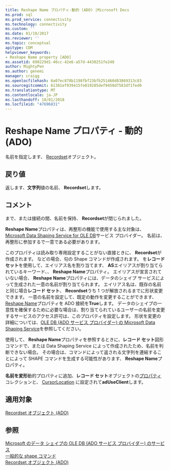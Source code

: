 ```yaml
---
title: Reshape Name プロパティ-動的 (ADO) |Microsoft Docs
ms.prod: sql
ms.prod_service: connectivity
ms.technology: connectivity
ms.custom: ''
ms.date: 01/19/2017
ms.reviewer: ''
ms.topic: conceptual
apitype: COM
helpviewer_keywords:
- Reshape Name property [ADO]
ms.assetid: 690229d1-46cc-42e6-a57d-4438251fe248
author: MightyPen
ms.author: genemi
manager: craigg
ms.openlocfilehash: 6a07ec878b1198fbf23bfb251460d83869313c83
ms.sourcegitcommit: 61381ef939415fe019285def9450d7583df1fed0
ms.translationtype: MT
ms.contentlocale: ja-JP
ms.lasthandoff: 10/01/2018
ms.locfileid: "47696831"
---
```

# <a name="reshape-name-property-dynamic-ado"></a>Reshape Name プロパティ - 動的 (ADO)
名前を指定します、 [Recordset](../../../ado/reference/ado-api/recordset-object-ado.md)オブジェクト。  
  
## <a name="return-values"></a>戻り値  
 返します、**文字列**値の名前、 **Recordset**します。  
  
## <a name="remarks"></a>コメント  
 まで、または接続の間、名前を保持、 **Recordset**が閉じられました。  
  
 **Reshape Name**プロパティは、再整形の機能で使用する主な対象は、 [Microsoft Data Shaping Service for OLE DB](../../../ado/guide/appendixes/microsoft-data-shaping-service-for-ole-db-ado-service-provider.md)サービス プロバイダー。 名前は、再整形に参加するで一意である必要があります。  
  
 このプロパティは読み取り専用設定することがない直接ときに、 **Recordset**が作成されます。 などの場合、句の Shape コマンドが作成されます。 を**レコード セット**を使用して、エイリアス名を割り当てます、 **AS**エイリアスが割り当てられているキーワード、、 **Reshape Name**プロパティ。 エイリアスが宣言されていない場合、 **Reshape Name**プロパティには、データのシェイプ サービスによって生成された一意の名前が割り当てられます。 エイリアス名は、既存の名前と同じ場合**レコード セット**、 **Recordset**うち 1 つが解放されるまでに形状変更できます。 一意の名前を設定して、既定の動作を変更することができます、 [Reshape Name](../../../ado/reference/ado-api/reshape-name-property-dynamic-ado.md)プロパティを ADO 接続を**True**します。 データのシェイプの一意性を確保するために必要な場合は、割り当てられているユーザーの名前を変更するサービスのアクセス許可は、このプロパティを設定します。 形状を変更の詳細については、[OLE DB (ADO サービス プロバイダー) の Microsoft Data Shaping Service](../../../ado/guide/appendixes/microsoft-data-shaping-service-for-ole-db-ado-service-provider.md)を参照してください。  
  
 使用して、 **Reshape Name**プロパティを参照するときに、**レコード セット**図形コマンドで、または Data Shaping Service によって作成されたため、名前を判断できない場合。 その場合は、コマンドによって返される文字列を連結することによって SHAPE コマンドを生成する可能性があります、 **Reshape Name**プロパティ。  
  
 **名前を変形**動的プロパティに追加、**レコード セット**オブジェクトの[プロパティ](../../../ado/reference/ado-api/properties-collection-ado.md)コレクションと、 [CursorLocation](../../../ado/reference/ado-api/cursorlocation-property-ado.md) に設定されて**adUseClient**します。  
  
## <a name="applies-to"></a>適用対象  
 [Recordset オブジェクト (ADO)](../../../ado/reference/ado-api/recordset-object-ado.md)  
  
## <a name="see-also"></a>参照  
 [Microsoft のデータ シェイプの OLE DB (ADO サービス プロバイダー) のサービス](../../../ado/guide/appendixes/microsoft-data-shaping-service-for-ole-db-ado-service-provider.md)   
 [一般的な shape コマンド](../../../ado/guide/data/shape-commands-in-general.md)   
 [Recordset オブジェクト (ADO)](../../../ado/reference/ado-api/recordset-object-ado.md)
